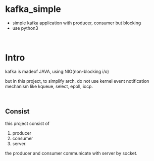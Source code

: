 # kafka_simple

- simple kafka application with producer, consumer but blocking
- use python3

<br>

# Intro

kafka is madeof JAVA, using NIO(non-blocking i/o)  

but in this project, to simplify arch, do not use kernel event notification mechanism like kqueue, select, epoll, iocp.  

<br>

## Consist

this project consist of 
1. producer
2. consumer
3. server. 

the producer and consumer communicate with server by socket.
